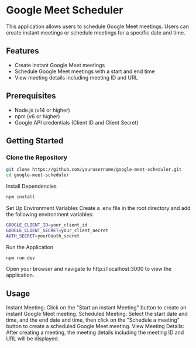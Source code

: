 # Google Meet Scheduler

This application allows users to schedule Google Meet meetings. Users can create instant meetings or schedule meetings for a specific date and time.

## Features

- Create instant Google Meet meetings
- Schedule Google Meet meetings with a start and end time
- View meeting details including meeting ID and URL

## Prerequisites

- Node.js (v14 or higher)
- npm (v6 or higher)
- Google API credentials (Client ID and Client Secret)

## Getting Started

### Clone the Repository

```sh
git clone https://github.com/yourusername/google-meet-scheduler.git
cd google-meet-scheduler
```

Install Dependencies
```sh
npm install
```

Set Up Environment Variables
Create a .env file in the root directory and add the following environment variables:
```sh
GOOGLE_CLIENT_ID=your_client_id
GOOGLE_CLIENT_SECRET=your_client_aecret
AUTH_SECRET=yourOauth_secret
```

Run the Application
```sh
npm run dev
```

Open your browser and navigate to http://localhost:3000 to view the application.


## Usage
Instant Meeting: Click on the "Start an instant Meeting" button to create an instant Google Meet meeting.
Scheduled Meeting: Select the start date and time, and the end date and time, then click on the "Schedule a meeting" button to create a scheduled Google Meet meeting.
View Meeting Details: After creating a meeting, the meeting details including the meeting ID and URL will be displayed.